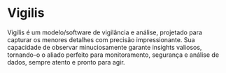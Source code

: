 # Vigilis
Vigilis é um modelo/software de vigilância e análise, projetado para capturar os menores detalhes com precisão impressionante. Sua capacidade de observar minuciosamente garante insights valiosos, tornando-o o aliado perfeito para monitoramento, segurança e análise de dados, sempre atento e pronto para agir.
